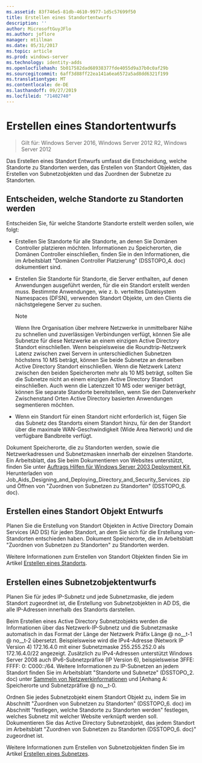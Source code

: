 ```yaml
---
ms.assetid: 83f746e5-81db-4610-9977-1d5c57699f50
title: Erstellen eines Standortentwurfs
description: ''
author: MicrosoftGuyJFlo
ms.author: joflore
manager: mtillman
ms.date: 05/31/2017
ms.topic: article
ms.prod: windows-server
ms.technology: identity-adds
ms.openlocfilehash: 5b017582dad68938377fde4055d9a37b0c0af29b
ms.sourcegitcommit: 6aff3d88ff22ea141a6ea6572a5ad8dd6321f199
ms.translationtype: MT
ms.contentlocale: de-DE
ms.lasthandoff: 09/27/2019
ms.locfileid: "71402740"
---
```

# <a name="creating-a-site-design"></a>Erstellen eines Standortentwurfs

>Gilt für: Windows Server 2016, Windows Server 2012 R2, Windows Server 2012

Das Erstellen eines Standort Entwurfs umfasst die Entscheidung, welche Standorte zu Standorten werden, das Erstellen von Standort Objekten, das Erstellen von Subnetzobjekten und das Zuordnen der Subnetze zu Standorten.  
  
## <a name="deciding-which-locations-will-become-sites"></a>Entscheiden, welche Standorte zu Standorten werden

Entscheiden Sie, für welche Standorte Standorte erstellt werden sollen, wie folgt:  
  
- Erstellen Sie Standorte für alle Standorte, an denen Sie Domänen Controller platzieren möchten. Informationen zu Speicherorten, die Domänen Controller einschließen, finden Sie in den Informationen, die im Arbeitsblatt "Domänen Controller Platzierung" (DSSTOPO_4. doc) dokumentiert sind.  
- Erstellen Sie Standorte für Standorte, die Server enthalten, auf denen Anwendungen ausgeführt werden, für die ein Standort erstellt werden muss. Bestimmte Anwendungen, wie z. b. verteiltes Dateisystem Namespaces (DFSN), verwenden Standort Objekte, um den Clients die nächstgelegene Server zu suchen.  

   > [!NOTE]  
   > Wenn Ihre Organisation über mehrere Netzwerke in unmittelbarer Nähe zu schnellen und zuverlässigen Verbindungen verfügt, können Sie alle Subnetze für diese Netzwerke an einem einzigen Active Directory Standort einschließen. Wenn beispielsweise die Roundtrip-Netzwerk Latenz zwischen zwei Servern in unterschiedlichen Subnetzen höchstens 10 MS beträgt, können Sie beide Subnetze an denselben Active Directory Standort einschließen. Wenn die Netzwerk Latenz zwischen den beiden Speicherorten mehr als 10 MS beträgt, sollten Sie die Subnetze nicht an einem einzigen Active Directory Standort einschließen. Auch wenn die Latenzzeit 10 MS oder weniger beträgt, können Sie separate Standorte bereitstellen, wenn Sie den Datenverkehr Zwischenstand Orten Active Directory basierten Anwendungen segmentieren möchten.  

- Wenn ein Standort für einen Standort nicht erforderlich ist, fügen Sie das Subnetz des Standorts einem Standort hinzu, für den der Standort über die maximale WAN-Geschwindigkeit (Wide Area Network) und die verfügbare Bandbreite verfügt.  
  
Dokument Speicherorte, die zu Standorten werden, sowie die Netzwerkadressen und Subnetzmasken innerhalb der einzelnen Standorte. Ein Arbeitsblatt, das Sie beim Dokumentieren von Websites unterstützt, finden Sie unter [Auftrags Hilfen für Windows Server 2003 Deployment Kit](https://go.microsoft.com/fwlink/?LinkID=102558), Herunterladen von Job_Aids_Designing_and_Deploying_Directory_and_Security_Services. zip und Öffnen von "Zuordnen von Subnetzen zu Standorten" (DSSTOPO_6. doc).  
  
## <a name="creating-a-site-object-design"></a>Erstellen eines Standort Objekt Entwurfs

Planen Sie die Erstellung von Standort Objekten in Active Directory Domain Services (AD DS) für jeden Standort, an dem Sie sich für die Erstellung von-Standorten entschieden haben. Dokument Speicherorte, die im Arbeitsblatt "Zuordnen von Subnetzen zu Standorten" zu Standorten werden.  
  
Weitere Informationen zum Erstellen von Standort Objekten finden Sie im Artikel [Erstellen eines Standorts](https://go.microsoft.com/fwlink/?LinkId=107067).  
  
## <a name="creating-a-subnet-object-design"></a>Erstellen eines Subnetzobjektentwurfs

Planen Sie für jedes IP-Subnetz und jede Subnetzmaske, die jedem Standort zugeordnet ist, die Erstellung von Subnetzobjekten in AD DS, die alle IP-Adressen innerhalb des Standorts darstellen.  
  
Beim Erstellen eines Active Directory Subnetzobjekts werden die Informationen über das Netzwerk-IP-Subnetz und die Subnetzmaske automatisch in das Format der Länge der Netzwerk Präfix Länge <IP address> @ no__t-1 @ no__t-2 übersetzt. Beispielsweise wird die IPv4-Adresse (Network IP Version 4) 172.16.4.0 mit einer Subnetzmaske 255.255.252.0 als 172.16.4.0/22 angezeigt. Zusätzlich zu IPv4-Adressen unterstützt Windows Server 2008 auch IPv6-Subnetzpräfixe (IP Version 6), beispielsweise 3FFE: FFFF: 0: C000::/64. Weitere Informationen zu IP-Subnetzen an jedem Standort finden Sie im Arbeitsblatt "Standorte und Subnetze" (DSSTOPO_2. doc) unter [Sammeln von Netzwerkinformationen](../../ad-ds/plan/Collecting-Network-Information.md) und [Anhang A: Speicherorte und Subnetzpräfixe @ no__t-0.  
  
Ordnen Sie jedes Subnetzobjekt einem Standort Objekt zu, indem Sie im Abschnitt "Zuordnen von Subnetzen zu Standorten" (DSSTOPO_6. doc) im Abschnitt "festlegen, welche Standorte zu Standorten werden" festlegen, welches Subnetz mit welcher Website verknüpft werden soll. Dokumentieren Sie das Active Directory Subnetzobjekt, das jedem Standort im Arbeitsblatt "Zuordnen von Subnetzen zu Standorten (DSSTOPO_6. doc)" zugeordnet ist.  
  
Weitere Informationen zum Erstellen von Subnetzobjekten finden Sie im Artikel [Erstellen eines Subnetzes](https://go.microsoft.com/fwlink/?LinkId=107068).
